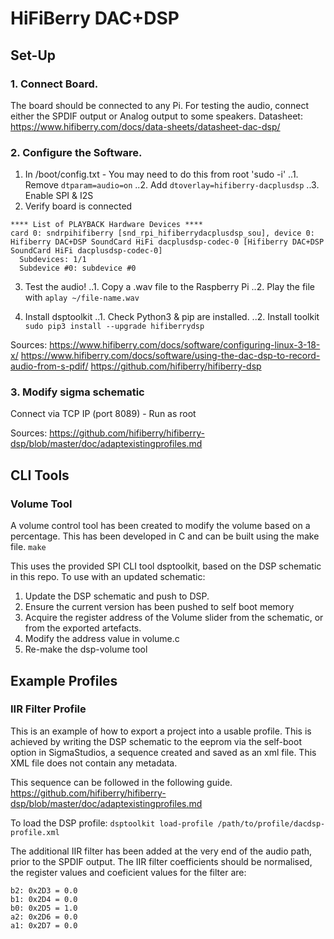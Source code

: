 # HiFiBerry DAC+DSP 

## Set-Up 

### 1. Connect Board. 
The board should be connected to any Pi. For testing the audio, connect either the SPDIF output or Analog output to some speakers. 
Datasheet: 
https://www.hifiberry.com/docs/data-sheets/datasheet-dac-dsp/

### 2. Configure the Software.
1. In /boot/config.txt - You may need to do this from root 'sudo -i'
..1. Remove `dtparam=audio=on`
..2. Add `dtoverlay=hifiberry-dacplusdsp` 
..3. Enable SPI & I2S
2. Verify board is connected
```root@pi:~# aplay -l
**** List of PLAYBACK Hardware Devices ****
card 0: sndrpihifiberry [snd_rpi_hifiberrydacplusdsp_sou], device 0: Hifiberry DAC+DSP SoundCard HiFi dacplusdsp-codec-0 [Hifiberry DAC+DSP SoundCard HiFi dacplusdsp-codec-0]
  Subdevices: 1/1
  Subdevice #0: subdevice #0
```
3. Test the audio!
..1. Copy a .wav file to the Raspberry Pi
..2. Play the file with `aplay ~/file-name.wav`

4. Install dsptoolkit
..1. Check Python3 & pip are installed.
..2. Install toolkit `sudo pip3 install --upgrade hifiberrydsp`

Sources: 
https://www.hifiberry.com/docs/software/configuring-linux-3-18-x/
https://www.hifiberry.com/docs/software/using-the-dac-dsp-to-record-audio-from-s-pdif/
https://github.com/hifiberry/hifiberry-dsp

### 3. Modify sigma schematic 

Connect via TCP IP (port 8089) - Run as root

Sources: 
https://github.com/hifiberry/hifiberry-dsp/blob/master/doc/adaptexistingprofiles.md

## CLI Tools

### Volume Tool
A volume control tool has been created to modify the volume based on a percentage. This has been developed in C and can be built using the make file.
`make`

This uses the provided SPI CLI tool dsptoolkit, based on the DSP schematic in this repo. To use with an updated schematic:
1. Update the DSP schematic and push to DSP.
2. Ensure the current version has been pushed to self boot memory
3. Acquire the register address of the Volume slider from the schematic, or from the exported artefacts. 
4. Modify the address value in volume.c
5. Re-make the dsp-volume tool  
 
## Example Profiles

### IIR Filter Profile
This is an example of how to export a project into a usable profile. This is achieved by writing the DSP schematic to the eeprom via the self-boot option in SigmaStudios, a sequence created and saved as an xml file. This XML file does not contain any metadata. 

This sequence can be followed in the following guide.  
https://github.com/hifiberry/hifiberry-dsp/blob/master/doc/adaptexistingprofiles.md

To load the DSP profile:
`dsptoolkit load-profile /path/to/profile/dacdsp-profile.xml`

The additional IIR filter has been added at the very end of the audio path, prior to the SPDIF output. The IIR filter coefficients should be normalised, the register values and coeficient values for the filter are:
```
b2: 0x2D3 = 0.0
b1: 0x2D4 = 0.0
b0: 0x2D5 = 1.0
a2: 0x2D6 = 0.0
a1: 0x2D7 = 0.0
```
